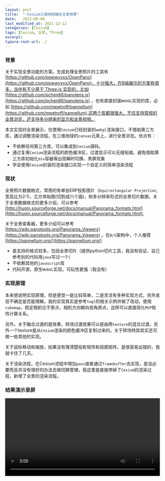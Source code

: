 ```yaml
---
layout: post
title:  "-Cesium三维地球融合全景效果"
date:   2021-09-06
last_modified_at: 2021-12-12
categories: [Cesium]
tags: [Cesium, 全景, Three]
excerpt: 
typora-root-url: ./
---
```



### 背景

关于实现全景功能的方案。生成处理全景照片的工具有[https://github.com/ppwwyyxx/OpenPano](https://github.com/ppwwyyxx/OpenPano)，十分强大。在B端展示的方案有很多，当中有不少基于`Three.js`实现的，比如[https://github.com/pchen66/panolens.js](https://github.com/pchen66/panolens.js) ，也有直接封装`WebGL`实现的库，必如 [https://github.com/mpetroff/pannellum](https://github.com/mpetroff/pannellum),这两个库都很强大，不仅支持常规的全景浏览，还支持多分辨率的显示和全景视频。

本文实现的全景展示，仅使用`Cesium`已经封装的`webgl`渲染接口，不借助第三方库，通过调整渲染流程，在三维地球的`canvas`元素上，进行全景浏览。优点有：

- 不依赖任何第三方库，可以集成到`Cesium`源码。
- 通过复用`Cesium`渲染流程的颜色缓冲区，过渡显示可以无缝衔接。避免借助第三方库初始化`div`容器等出现瞬时切换、黑屏现象
- 学会使用`Cesium`封装的渲染接口实现一个自定义的简单渲染流程

### 现状

全景照片数据格式，常用的有单张ERP投影图片（`Equirectangular Projection`,宽高比为2:1)，立方体贴图(切割成六个面)，和多分辨率形式的全景切片数据。关于全景数据格式的更多介绍，可以参考[http://hugin.sourceforge.net/docs/manual/Panorama_formats.html](http://hugin.sourceforge.net/docs/manual/Panorama_formats.html),

关于全景查看器，更多介绍可以参考[https://wiki.panotools.org/Panorama_Viewers](https://wiki.panotools.org/Panorama_Viewers) 。在`B/S`架构中，个人推荐[https://pannellum.org/](https://pannellum.org/)

- 是支持的格式较多，包括全景切片（提供python切片工具，我没有验证，自己参考别的代码用`java`写过一个）
- 不依赖其他的`javascript`库
- 代码开源，原生`WebGL`实现，可玩性更强（我没有）

### 实现原理

本来想说明实现原理，但是感觉一是比较简单，二是灵活有多种实现方式，另外发现不确定是否能理解。我的实现其实是参考`twgl`的相关示例并做了改动，使用`cubemap`，假定相机位于原点，相机方向朝向视角原点，这样可以直接简化`MVP`矩阵计算关系。

另外，关于融合过渡的是效果，转场过渡效果可以是由两`texture`的混合过渡，另外一个texture是从`Cesium`渲染的颜色缓冲区复制过来的。关于转场特效其实还可做一些其他的实现。

关于鼠标移动和缩放，如果没有理清楚投影矩阵和视图矩阵，是很容易出错的，我就卡住了几天。

关于渲染流程，在Cesium流程中增加`pass`或者通过`framebuffer`去实现，是没必要而且并没有很好的办法去做切换管理，我这里是直接停掉了`Cesium`的渲染过程，新增了全景的渲染流程。

### 结果演示录屏

<video id="video" controls preload style=" width: 100%;">
<source id="mp4" src="/../../assets/videos/Cesium/cesiumPanorama.mp4" type="video/mp4">
</video>
